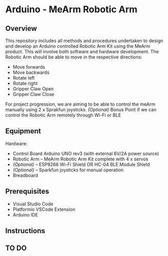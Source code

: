 # Arduino - MeArm Robotic Arm

## Overview

This repository includes all methods and procedures undertaken to design and develop an Arduino controlled Robotic Arm Kit using the MeArm product. This will involve both software
and hardware development. The Robotic Arm should be able to move in the respective directions:
  - Move forwards
  - Move backwards
  - Rotate left
  - Rotate right
  - Gripper Claw Open
  - Gripper Claw Close

For project progression, we are aiming to be able to control the meArm manually using 2 x Sprakfun joysticks. *(Optional)* Bonus Point if we can control the Robotic Arm remotely through Wi-Fi or BLE​

## Equipment

Hardware:

  * Control Board Arduino UNO rev3 (with external 6V/2A power source)
  * Robotic Arm – MeArm Robotic Arm Kit complete with 4 x servos
  * *(Optional)* – ESP8266 Wi-Fi Shield OR HC-04 BLE Module Shield
  * *(Optional)* – Sparkfun joysticks for manual operation
  * Breadboard

## Prerequisites
  * Visual Studio Code
  * Platformio VSCode Extension
  * Arduino IDE

## Instructions

## TO DO

